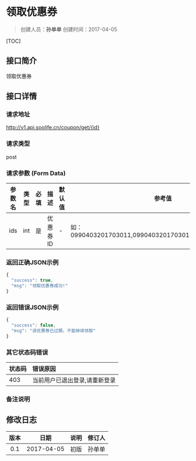 # 领取优惠券
>创建人员：**孙单单**
>创建时间：2017-04-05

[TOC]


## 接口简介
领取优惠券

## 接口详情

### 请求地址
http://v1.api.soolife.cn/coupon/get/{id}

### 请求类型
post

### 请求参数 (Form Data)
| 参数名 | 类型 | 必填 | 描述 | 默认值 | 参考值 |
| --- | :---: | :---: | --- | --- | --- |
|ids|int|是|优惠券ID|-|如：0990403201703011,0990403201703010,0990214201703274|

### 返回正确JSON示例
```javascript
{
  "success": true,
  "msg": "领取优惠券成功!"
}
```
### 返回错误JSON示例
```javascript
{
  "success": false,
  "msg": "该优惠券已过期，不能继续领取"
}
```

### 其它状态码错误
| 状态码 | 错误原因     |
| :------------- | :------------- |
|403|当前用户已退出登录,请重新登录|

### 备注说明


## 修改日志
| 版本   | 日期         | 说明   | 修订人  |
| :----: | :----------: | :---- | :---- |
| 0.1  | 2017-04-05 | 初版   | 孙单单  |